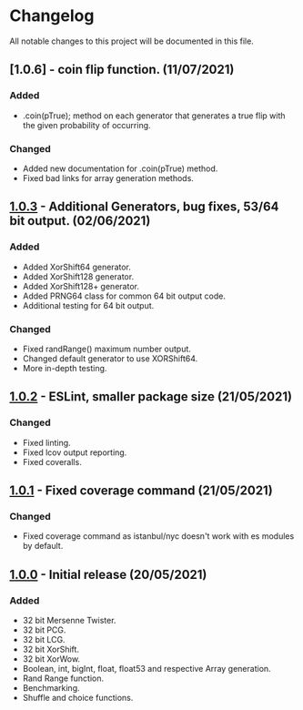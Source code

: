 # Changelog
All notable changes to this project will be documented in this file.

## [1.0.6] - coin flip function. (11/07/2021)

### Added
- .coin(pTrue); method on each generator that generates a true flip with the given
  probability of occurring.

### Changed
- Added new documentation for .coin(pTrue) method.
- Fixed bad links for array generation methods.

## [1.0.3] - Additional Generators, bug fixes, 53/64 bit output. (02/06/2021)

### Added
- Added XorShift64 generator.
- Added XorShift128 generator.
- Added XorShift128+ generator.
- Added PRNG64 class for common 64 bit output code.
- Additional testing for 64 bit output.

### Changed
- Fixed randRange() maximum number output.
- Changed default generator to use XORShift64.
- More in-depth testing.

## [1.0.2] - ESLint, smaller package size (21/05/2021)

### Changed
- Fixed linting.
- Fixed lcov output reporting.
- Fixed coveralls.

## [1.0.1] - Fixed coverage command (21/05/2021)

### Changed
- Fixed coverage command as istanbul/nyc doesn't work with es modules by default.

## [1.0.0] - Initial release (20/05/2021) 

### Added
- 32 bit Mersenne Twister.
- 32 bit PCG.
- 32 bit LCG.
- 32 bit XorShift.
- 32 bit XorWow.
- Boolean, int, bigInt, float, float53 and respective Array generation.
- Rand Range function.
- Benchmarking.
- Shuffle and choice functions.

[1.0.3]: https://github.com/chrisakroyd/random-seedable
[1.0.2]: https://github.com/chrisakroyd/random-seedable/tree/32cc08ab0632073e756fe60a324a857ce5be3141
[1.0.1]: https://github.com/chrisakroyd/random-seedable/tree/4929ed3306d2c07913e255cf8020d1408834ce41
[1.0.0]: https://github.com/chrisakroyd/random-seedable/tree/3ba050fef7021e8996e0ccfd6645fbb45cf83343